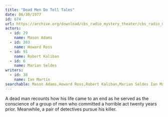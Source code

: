 ```yaml
---
title: "Dead Men Do Tell Tales"
date: 06/30/1977
id: 674
url: https://archive.org/download/cbs_radio_mystery_theater/cbs_radio_mystery_theater-0651-0700.zip/cbs_radio_mystery_theater-0651-0700%2Fcbsrmt_0674_dead_men_do_tell_tales.mp3
actors:  
  - id: 29
    name: Mason Adams  
  - id: 283
    name: Howard Ross  
  - id: 91
    name: Robert Kaliban  
  - id: 6
    name: Marian Seldes
writers:  
  - id: 38
    name: Ian Martin
searchable: Mason Adams,Howard Ross,Robert Kaliban,Marian Seldes Ian Martin
---
```

A dead man recounts how his life came to an end as he served as the conscience of a group of men who committed a horrible act twenty years prior. Meanwhile, a pair of detectives pursue his killer.